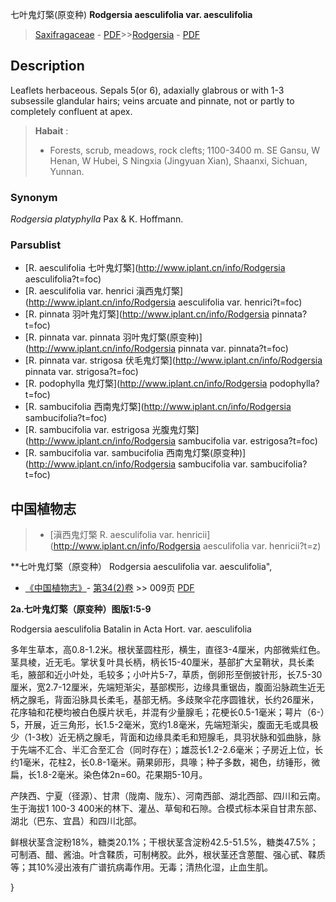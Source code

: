 七叶鬼灯檠(原变种) **Rodgersia aesculifolia var. aesculifolia**

> [Saxifragaceae](http://www.iplant.cn/info/Saxifragaceae?t=foc) - [PDF](http://www.iplant.cn/foc/pdf/Saxifragaceae.pdf)>>[Rodgersia](http://www.iplant.cn/info/Rodgersia?t=foc) - [PDF](http://www.iplant.cn/foc/pdf/Rodgersia.pdf)

## Description

Leaflets herbaceous. Sepals 5(or 6), adaxially glabrous or with 1-3 subsessile glandular hairs; veins arcuate and pinnate, not or partly to completely confluent at apex.

> **Habait** : 
>* Forests, scrub, meadows, rock clefts; 1100-3400 m. SE Gansu, W Henan, W Hubei, S Ningxia (Jingyuan Xian), Shaanxi, Sichuan, Yunnan.

### Synonym
*Rodgersia platyphylla* Pax & K. Hoffmann.

### Parsublist

* [R.  aesculifolia  七叶鬼灯檠](http://www.iplant.cn/info/Rodgersia aesculifolia?t=foc)
* [R.  aesculifolia var. henrici  滇西鬼灯檠](http://www.iplant.cn/info/Rodgersia aesculifolia var. henrici?t=foc)
* [R.  pinnata  羽叶鬼灯檠](http://www.iplant.cn/info/Rodgersia pinnata?t=foc)
* [R.  pinnata var. pinnata  羽叶鬼灯檠(原变种)](http://www.iplant.cn/info/Rodgersia pinnata var. pinnata?t=foc)
* [R.  pinnata var. strigosa  伏毛鬼灯檠](http://www.iplant.cn/info/Rodgersia pinnata var. strigosa?t=foc)
* [R.  podophylla  鬼灯檠](http://www.iplant.cn/info/Rodgersia podophylla?t=foc)
* [R.  sambucifolia  西南鬼灯檠](http://www.iplant.cn/info/Rodgersia sambucifolia?t=foc)
* [R.  sambucifolia var. estrigosa  光腹鬼灯檠](http://www.iplant.cn/info/Rodgersia sambucifolia var. estrigosa?t=foc)
* [R.  sambucifolia var. sambucifolia  西南鬼灯檠(原变种)](http://www.iplant.cn/info/Rodgersia sambucifolia var. sambucifolia?t=foc)

## 中国植物志

> * [滇西鬼灯檠  R.  aesculifolia var. henricii](http://www.iplant.cn/info/Rodgersia aesculifolia var. henricii?t=z)

**七叶鬼灯檠（原变种） Rodgersia aesculifolia var. aesculifolia",

* [《中国植物志》](http://www.iplant.cn/frps)- [第34(2)卷](http://www.iplant.cn/frps/vol/34(2)) >> 009页 [PDF](http://www.iplant.cn/frps/pdf/34(2)/009a.PDF)

**2a.七叶鬼灯檠（原变种）图版1:5-9**

Rodgersia aesculifolia Batalin in Acta Hort. var. aesculifolia

多年生草本，高0.8-1.2米。根状茎圆柱形，横生，直径3-4厘米，内部微紫红色。茎具棱，近无毛。掌状复叶具长柄，柄长15-40厘米，基部扩大呈鞘状，具长柔毛，腋部和近小叶处，毛较多；小叶片5-7，草质，倒卵形至倒披针形，长7.5-30厘米，宽2.7-12厘米，先端短渐尖，基部楔形，边缘具重锯齿，腹面沿脉疏生近无柄之腺毛，背面沿脉具长柔毛，基部无柄。多歧聚伞花序圆锥状，长约26厘米，花序轴和花梗均被白色膜片状毛，并混有少量腺毛；花梗长0.5-1毫米；萼片（6-）5，开展，近三角形，长1.5-2毫米，宽约1.8毫米，先端短渐尖，腹面无毛或具极少（1-3枚）近无柄之腺毛，背面和边缘具柔毛和短腺毛，具羽状脉和弧曲脉，脉于先端不汇合、半汇合至汇合（同时存在）；雄蕊长1.2-2.6毫米；子房近上位，长约1毫米，花柱2，长0.8-1毫米。蒴果卵形，具喙；种子多数，褐色，纺锤形，微扁，长1.8-2毫米。染色体2n=60。花果期5-10月。

产陕西、宁夏（径源）、甘肃（陇南、陇东）、河南西部、湖北西部、四川和云南。生于海拔1 100-3 400米的林下、灌丛、草甸和石隙。合模式标本采自甘肃东部、湖北（巴东、宜昌）和四川北部。

鲜根状茎含淀粉18%，糖类20.1%；干根状茎含淀粉42.5-51.5%，糖类47.5%；可制酒、醋、酱油。叶含鞣质，可制栲胶。此外，根状茎还含蒽醌、强心甙、鞣质等；其10%浸出液有广谱抗病毒作用。无毒；清热化湿，止血生肌。

}
